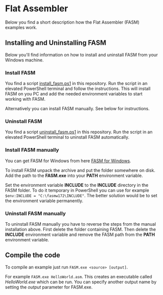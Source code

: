 # Flat Assembler
Below you find a short description how the Flat Assembler (FASM) examples work.

## Installing and Uninstalling FASM
Below you'll find information on how to install and uninstall FASM from your Windows machine.
### Install FASM 
You find a script [install_fasm.ps1](install_fasm.ps1) in this repository. Run the script in an elevated PowerShell terminal and follow the instructions. This will install FASM on you PC and add the needed environment variables to start working with FASM. 

Alternatively you can install FASM manually. See below for instructions.

### Uninstall FASM
You find a script [uninstall_fasm.ps1](uninstall_fasm.ps1) in this repository. Run the script in an elevated PowerShell terminal to uninstall FASM automatically.

### Install FASM manually
You can get FASM for Windows from here [FASM for Windows](https://flatassembler.net/fasmw172.zip).

To install FASM unpack the archive and put the folder somewhere on disk.
Add the path to the **FASM.exe** into your **PATH** environment variable.

Set the environment variable **INCLUDE** to the **INCLUDE** directory in the FASM folder. To do it temporary in PowerShell you can use for example `$env:INCLUDE = "C:\fasmw172\INCLUDE"`. The better solution would be to set the environment variable permanently.

### Uninstall FASM manually
To uninstall FASM manually you have to reverse the steps from the manual installation above. First delete the folder containing FASM. Then delete the **INCLUDE** environment variable and remove the FASM path from the **PATH** environment variable.

## Compile the code
To compile an example just run `FASM.exe <source> [output]`. 

For example `FASM.exe HelloWorld.asm`. This creates an executable called *HelloWorld.exe* which can be run. You can specify another output name by setting the *output* parameter for FASM.exe.


